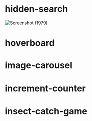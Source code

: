 # hidden-search
![Screenshot (1979)](https://user-images.githubusercontent.com/86683029/194776203-c1f74123-f22c-4afe-a3fe-edae5037d29d.png)

# hoverboard
# image-carousel
# increment-counter
# insect-catch-game
